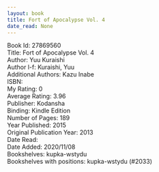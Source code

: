 ```yaml
---
layout: book
title: Fort of Apocalypse Vol. 4
date_read: None
---
```


Book Id: 27869560<br />
Title: Fort of Apocalypse Vol. 4<br />
Author: Yuu Kuraishi<br />
Author l-f: Kuraishi, Yuu<br />
Additional Authors: Kazu Inabe<br />
ISBN: <br />
My Rating: 0<br />
Average Rating: 3.96<br />
Publisher: Kodansha<br />
Binding: Kindle Edition<br />
Number of Pages: 189<br />
Year Published: 2015<br />
Original Publication Year: 2013<br />
Date Read: <br />
Date Added: 2020/11/08<br />
Bookshelves: kupka-wstydu<br />
Bookshelves with positions: kupka-wstydu (#2033)<br />

